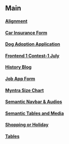 ## Main

#### [Alignment](https://meetgovindbajaj.github.io/Acciojob/Main/Alignment/)

#### [Car Insurance Form](https://meetgovindbajaj.github.io/Acciojob/Main/Car%20Insurance%20Form/)

#### [Dog Adoption Application](https://meetgovindbajaj.github.io/Acciojob/Main/Dog%20Adoption%20Application/)

#### [Frontend 1 Contest-1 July](https://meetgovindbajaj.github.io/Acciojob/Main/Frontend%201%20Contest-1%20July/)

#### [History Blog](https://meetgovindbajaj.github.io/Acciojob/Main/History%20Blog/)

#### [Job App Form](https://meetgovindbajaj.github.io/Acciojob/Main/Job%20App%20Form/)

#### [Myntra Size Chart](https://meetgovindbajaj.github.io/Acciojob/Main/Myntra%20Size%20Chart/)

#### [Semantic Navbar & Audios](https://meetgovindbajaj.github.io/Acciojob/Main/Semantic%20Navbar%20&%20Audios/)

#### [Semantic Tables and Media](https://meetgovindbajaj.github.io/Acciojob/Main/Semantic%20Tables%20and%20Media)

#### [Shopping or Holiday](https://meetgovindbajaj.github.io/Acciojob/Main/Shopping%20or%20Holiday/)

#### [Tables](https://meetgovindbajaj.github.io/Acciojob/Main/Tables/)

